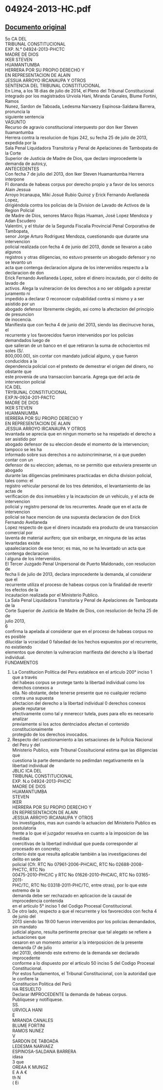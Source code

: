 
04924-2013-HC.pdf
=================
  
[Documento original](https://tc.gob.pe/jurisprudencia/2015/04924-2013-HC.pdf)  
---  
5o CA DEL  
TRIBUNAL CONSTITUCIONAL  
EXP. N.° 04924-2013-PHCTC  
MADRE DE DIOS  
IKER STEVEN  
HUAMANTUMBA  
HERRERA POR SU PROPIO DERECHO Y  
EN REPRESENTACION DE ALAIN  
JESSUA ARROYO IRCANAUPA Y OTROS  
SENTENCIA DEL TRIBUNAL CONSTITUCIONAL  
En Lima, a los 18 dias de julio de 2014, el Pleno del Tribunal Constitucional  
integrado por los magistrados Urviola Hani, Miranda Canales, Blume Fortini, Ramos  
Nunez, Sardon de Taboada, Ledesma Narvaezy Espinosa-Saldana Barrera, pronuncia la  
siguiente sentencia  
VASUNTO  
Recurso de agravio constitucional interpuesto por don Iker Steven Iluamantumba  
Herrera contra la resolucion de fojas 242, su fecha 25 de julio de 2013, expedida por la  
Sala Penal Liquidadora Transitoria y Penal de Apelaciones de Tambopata de la Corte  
Superior de Justicia de Madre de Dios, que declaro improcedente la demanda de autos;y,  
ANTECEDENTES  
Con fecha 7 de julio del 2013, don Iker Steven Huamantumba Herrera interpone  
FI donanda de habeas corpus por derecho propio y a favor de los senorcs Alain Jessua  
Arroyo Ircanaupa, Miki Josué Rubio Quiroz y Erick Fernando Avellaneda Lopez,  
dirigiéndola contra los policias de la Division de Lavado de Activos de la Region Policial  
de Madre de Dios, senores Marco Rojas Huaman, José Lopez Mendoza y Adan Escudero  
Valentini, y el titular de la Segunda Fiscalia Provincial Penal Corporativa de Tambopata,  
senor Jorge Arturo Rodriguez Mendoza, cuestionando que durante una intervencion  
policial realizada con fecha 4 de junio del 2013, donde se llevaron a cabo algunos  
registros y otras diligencias, no estuvo presente un abogado defensor y no se levanto un  
acta que contenga declaracion alguna de los intervenidos respecto a la declaracion de don  
Erick Fernando Avellaneda Lopez, sobre el dinero incautado, por cl delito de lavado de  
activos. Alega la vulneracion de los derechos a no ser obligado a prestar juramento ni  
impedido a declarar 0 reconocer culpabilidad contra si mismo y a ser asistido por un  
abogado defensor libremente clegido, asi como la afectacion del principio de presuncion  
de inocencia.  
Manifiesta que con fecha 4 de junio del 2013, siendo las diecinucve horas, el  
recurrente y los favorecidos fueron intervenidos por los policias demandados luego de  
que salieran de un banco en el que retiraron la suma de ochocientos mil soles (S/.  
800,000.00), sin contar con mandato judicial alguno, y que fueron conducidos a la  
dependencia policial con el pretexto de demestrar el origen del dinero, no obstante que  
este provenia de una transaccion bancaria. Agrega que del acta de intervencion policial  
ICA DEL  
TRYBUNAL CONSTITUCIONAL  
EXP.N-0924-201-PACTC  
MADRE DE DIOS  
IKER STEVEN  
HUAMANIUMBA  
IIERRERA POR SU PROPIO DERECIIO Y  
EN REPRESENTACION DE ALAIN  
JESSUA ARROYO IRCANAUPA Y OTROS  
levantada se aprecia que en ningun momerto se ha respetado el derecho a ser asistido por  
abogado defensor de su eleccion desde el momento de la intervencion; tampoco se les ha  
informado sobre sus derechos a no autoincriminarse, ni a que pueden contar con un  
defensor de su eleccion; ademas, no se permitio que estuviera presente un abogado  
durante las diligencias preliminares practicadas en dicha division policial, tales como: el  
registro vehicular personal de los tres detenidos, el levantamiento de las actas de  
verificacion de dos inmuebles y la incautscion de un vehiculo, y el acta de intervencion  
policial y registro personal de los recurrentes. Anade que en el acta de intervencion  
policial se hace mencion de una supuesta declaracion de don Erick Fernando Avellaneda  
Lopez respecto de que el dinero incautado era producto de una transaccion comercial por  
laventa de material aurifero; que sin enibarge, en ninguna de las actas levantadas existe  
upaaleciaracion de ese tenor; es mas, no se ha levantado un acta que contenga declaracion  
l alguna de los intervenidos.  
El Tercer Juzgado Penal Unipersonal de Puerto Maldonado, con resolucion de  
fecha li de julio de 2013, declara improcedente la demanda, al considerar que el  
recurrente utiliza el proceso de habeas corpus con la finalidad de revertir los efectos de la  
incautacion realizada por el Ministerio Publico.  
La Sala Penal Liquidadora Transitoria y Penal de Apelaciones de Tambopata de la  
Corte Superior de Justicia de Madre de Dios, con resolucion de fecha 25 de  
de  
julio 2013,  
6  
confirma la apelada al considerar que en el proceso de habeas corpus no es posible  
dilucidar la vcracidad 0 falsedad de los hechos expuestos por el recurrente, no existiendo  
elementos que denoten la vulneracion marifiesta del derecho a la libertad individual.  
FUNDAMENTOS  
1. La Constitucion Politica del Peru establece en el articulo 200° inciso 1 que a través  
del habeas corpus se protege tanto la libertad individual como los derechos conexos a  
ella. No obstante, debe tenerse presente que no cualquier reclamo contra una supuesta  
afectacion del derecho a la libertad individual 0 derechos conexos puede reputarse  
efectivamente como tal y mnereccr tutela, pues para ello es necesario analizar  
previamente si los actos dentnciados afectan el contenido constitucionaimente  
protegido de los derechos invocados.  
2. Respecto del cuestionamiento a las setsaciones de la Policia Nacional del Peru y del  
Ministerio Publico, este Tribunal Cossitucional estima que las diligencias que  
cuestiona la parte demandante no pedimdan negativamente en la libertad individual de  
JBLIC ICA DEL  
TRIBUNAL CONSTITUCIONAL  
EXP. N.o 04924-2013-PHCIC  
MADRE DE DIOS  
HUAMANTUMBA  
STEVEN  
IKER  
HERRERA POR SU PROPIO DERECHO Y  
EN REPRESENTACION DE ALAIN  
JESSUA ARROYO IRCANAUPA Y OTROS  
los investigados, mas aun cuando la actuacion del Ministerio Publico es postulatoria  
frente a lo que el juzgador resuelva en cuanto a la imposicion de las medidas  
coercitivas de la libertad individual que pueda corresponder al procesado en concreto;  
criterio éste que resulta aplicable también a las investigaciones del delito en sede  
policial (Cfr. RTC No 07961-2006-PHCAIC, RTC No 02688-2008-PHCTC, RTC No  
00475-2010-PHC/IC y RTC No 01626-2010-PHCAIC, RTC No 03165-2011-  
PHC/TC, RTC No 03318-2011-PHC/TC, entre otras), por lo que este extremo de la  
demanda debe ser rechazado en aplicacion de la causal de improcedencia contenida  
en el articulo 5° inciso 1 del Codigo Procesal Constitucional.  
3. De otro lado, respecto a que el recurrente y los favorecidos con fecha 4 de junio del  
2013 siendo las 19:00 fueron intervenidos por los policias demandados, sin mandato  
judicial alguno, resulta pertinente precisar que tal alegato se refiere a actuaciones que  
cesaron en un momento anterior a la interposicion de la presente demanda (7 de julio  
del 2013), debiendo este extremo de la demanda ser declarado improcedente  
conforme a lo dispuesto por el articulo 50 inciso 5 del Codigo Procesal  
Constitucional.  
Por estos fundamentos, el Tribunal Constitucional, con la autoridad que le confiere la  
Constitucion Politica del Perû  
HA RESUELTO  
Declarar IMPROCEDENTE la demanda de habeas corpus.  
Publiquese y notifiquese.  
SS.  
URVIOLA HANI  
E  
MIRANDA CANALES  
BLUME FORTINI  
RAMOS NUNEZ  
V  
SARDON DE TABOADA  
LEDESMA NARVAEZ  
ESPINOSA-SALDANA BARRERA  
idasa  
3 que  
OREAA K MUNGZ  
E A A €  
th N  
( Ei